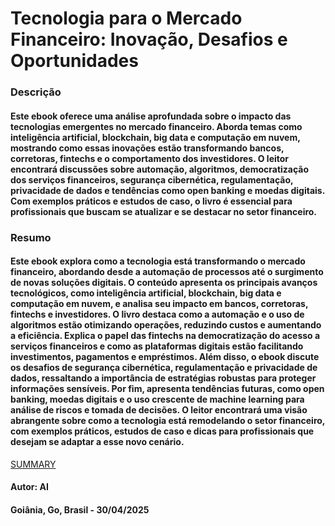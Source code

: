 
# Tecnologia para o Mercado Financeiro: Inovação, Desafios e Oportunidades


### Descrição 

#### Este ebook oferece uma análise aprofundada sobre o impacto das tecnologias emergentes no mercado financeiro. Aborda temas como inteligência artificial, blockchain, big data e computação em nuvem, mostrando como essas inovações estão transformando bancos, corretoras, fintechs e o comportamento dos investidores. O leitor encontrará discussões sobre automação, algoritmos, democratização dos serviços financeiros, segurança cibernética, regulamentação, privacidade de dados e tendências como open banking e moedas digitais. Com exemplos práticos e estudos de caso, o livro é essencial para profissionais que buscam se atualizar e se destacar no setor financeiro.


### Resumo 

#### Este ebook explora como a tecnologia está transformando o mercado financeiro, abordando desde a automação de processos até o surgimento de novas soluções digitais. O conteúdo apresenta os principais avanços tecnológicos, como inteligência artificial, blockchain, big data e computação em nuvem, e analisa seu impacto em bancos, corretoras, fintechs e investidores. O livro destaca como a automação e o uso de algoritmos estão otimizando operações, reduzindo custos e aumentando a eficiência. Explica o papel das fintechs na democratização do acesso a serviços financeiros e como as plataformas digitais estão facilitando investimentos, pagamentos e empréstimos. Além disso, o ebook discute os desafios de segurança cibernética, regulamentação e privacidade de dados, ressaltando a importância de estratégias robustas para proteger informações sensíveis. Por fim, apresenta tendências futuras, como open banking, moedas digitais e o uso crescente de machine learning para análise de riscos e tomada de decisões. O leitor encontrará uma visão abrangente sobre como a tecnologia está remodelando o setor financeiro, com exemplos práticos, estudos de caso e dicas para profissionais que desejam se adaptar a esse novo cenário.


[SUMMARY](./SUMMARY.md)


#### Autor: AI

#### Goiânia, Go, Brasil - 30/04/2025